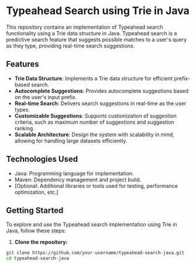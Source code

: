 # Typeahead Search using Trie in Java

This repository contains an implementation of Typeahead search functionality using a Trie data structure in Java. Typeahead search is a predictive search feature that suggests possible matches to a user's query as they type, providing real-time search suggestions.

## Features

- **Trie Data Structure**: Implements a Trie data structure for efficient prefix-based search.
- **Autocomplete Suggestions**: Provides autocomplete suggestions based on the user's input prefix.
- **Real-time Search**: Delivers search suggestions in real-time as the user types.
- **Customizable Suggestions**: Supports customization of suggestion criteria, such as maximum number of suggestions and suggestion ranking.
- **Scalable Architecture**: Design the system with scalability in mind, allowing for handling large datasets efficiently.

## Technologies Used

- Java: Programming language for implementation.
- Maven: Dependency management and project build.
- [Optional: Additional libraries or tools used for testing, performance optimization, etc.]

## Getting Started

To explore and use the Typeahead search implementation using Trie in Java, follow these steps:

1. **Clone the repository:**

```bash
git clone https://github.com/your-username/typeahead-search-java.git
cd typeahead-search-java
